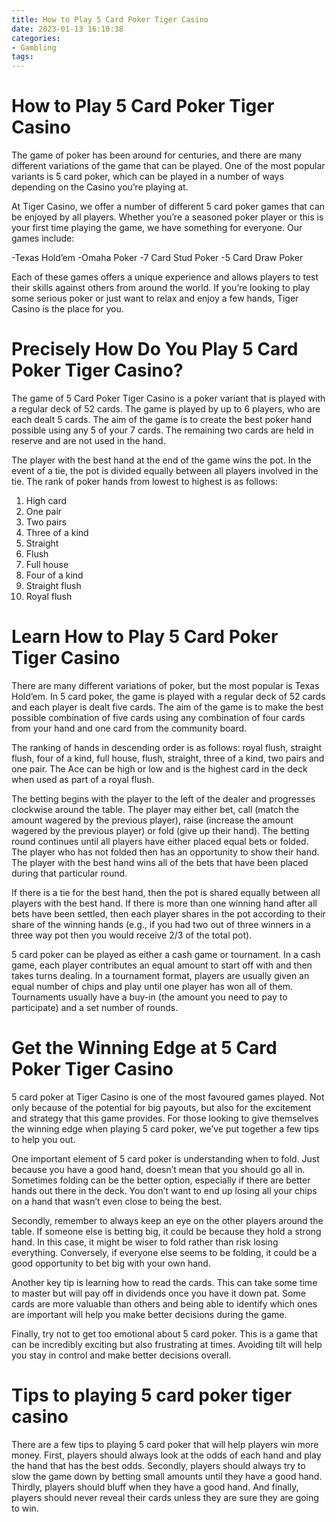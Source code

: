 ```yaml
---
title: How to Play 5 Card Poker Tiger Casino 
date: 2023-01-13 16:10:38
categories:
- Gambling
tags:
---
```



#  How to Play 5 Card Poker Tiger Casino 

The game of poker has been around for centuries, and there are many different variations of the game that can be played. One of the most popular variants is 5 card poker, which can be played in a number of ways depending on the Casino you’re playing at.

At Tiger Casino, we offer a number of different 5 card poker games that can be enjoyed by all players. Whether you’re a seasoned poker player or this is your first time playing the game, we have something for everyone. Our games include:

-Texas Hold’em
-Omaha Poker
-7 Card Stud Poker
-5 Card Draw Poker

Each of these games offers a unique experience and allows players to test their skills against others from around the world. If you’re looking to play some serious poker or just want to relax and enjoy a few hands, Tiger Casino is the place for you.

#  Precisely How Do You Play 5 Card Poker Tiger Casino? 

The game of 5 Card Poker Tiger Casino is a poker variant that is played with a regular deck of 52 cards. The game is played by up to 6 players, who are each dealt 5 cards. The aim of the game is to create the best poker hand possible using any 5 of your 7 cards. The remaining two cards are held in reserve and are not used in the hand.

The player with the best hand at the end of the game wins the pot. In the event of a tie, the pot is divided equally between all players involved in the tie. The rank of poker hands from lowest to highest is as follows:

1) High card 
2) One pair 
3) Two pairs 
4) Three of a kind 
5) Straight 
6) Flush 
7) Full house 
8) Four of a kind 
9) Straight flush 
10) Royal flush

#  Learn How to Play 5 Card Poker Tiger Casino 

There are many different variations of poker, but the most popular is Texas Hold’em. In 5 card poker, the game is played with a regular deck of 52 cards and each player is dealt five cards. The aim of the game is to make the best possible combination of five cards using any combination of four cards from your hand and one card from the community board.

The ranking of hands in descending order is as follows: royal flush, straight flush, four of a kind, full house, flush, straight, three of a kind, two pairs and one pair. The Ace can be high or low and is the highest card in the deck when used as part of a royal flush.

The betting begins with the player to the left of the dealer and progresses clockwise around the table. The player may either bet, call (match the amount wagered by the previous player), raise (increase the amount wagered by the previous player) or fold (give up their hand). The betting round continues until all players have either placed equal bets or folded. The player who has not folded then has an opportunity to show their hand. The player with the best hand wins all of the bets that have been placed during that particular round.

If there is a tie for the best hand, then the pot is shared equally between all players with the best hand. If there is more than one winning hand after all bets have been settled, then each player shares in the pot according to their share of the winning hands (e.g., if you had two out of three winners in a three way pot then you would receive 2/3 of the total pot).

5 card poker can be played as either a cash game or tournament. In a cash game, each player contributes an equal amount to start off with and then takes turns dealing. In a tournament format, players are usually given an equal number of chips and play until one player has won all of them. Tournaments usually have a buy-in (the amount you need to pay to participate) and a set number of rounds.

#  Get the Winning Edge at 5 Card Poker Tiger Casino 
5 card poker at Tiger Casino is one of the most favoured games played. Not only because of the potential for big payouts, but also for the excitement and strategy that this game provides. For those looking to give themselves the winning edge when playing 5 card poker, we’ve put together a few tips to help you out. 

One important element of 5 card poker is understanding when to fold. Just because you have a good hand, doesn’t mean that you should go all in. Sometimes folding can be the better option, especially if there are better hands out there in the deck. You don’t want to end up losing all your chips on a hand that wasn’t even close to being the best. 

Secondly, remember to always keep an eye on the other players around the table. If someone else is betting big, it could be because they hold a strong hand. In this case, it might be wiser to fold rather than risk losing everything. Conversely, if everyone else seems to be folding, it could be a good opportunity to bet big with your own hand.

Another key tip is learning how to read the cards. This can take some time to master but will pay off in dividends once you have it down pat. Some cards are more valuable than others and being able to identify which ones are important will help you make better decisions during the game. 

Finally, try not to get too emotional about 5 card poker. This is a game that can be incredibly exciting but also frustrating at times. Avoiding tilt will help you stay in control and make better decisions overall.

#  Tips to playing 5 card poker tiger casino

There are a few tips to playing 5 card poker that will help players win more money. First, players should always look at the odds of each hand and play the hand that has the best odds. Secondly, players should always try to slow the game down by betting small amounts until they have a good hand. Thirdly, players should bluff when they have a good hand. And finally, players should never reveal their cards unless they are sure they are going to win.
